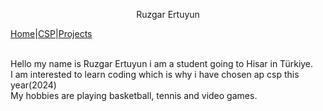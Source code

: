 <p align="center">
  Ruzgar Ertuyun
  <br>
  <p align="center">
   
  [Home](https://ruzgarertuyun.github.io/)|[CSP](https://ruzgarertuyun.github.io/CSP.md)|[Projects](https://ruzgarertuyun.github.io/Projects.md)
 
  </p>
  <br>
  Hello my name is Ruzgar Ertuyun i am a student going to Hisar in Türkiye.
  <br>
  I am interested to learn coding which is why i have chosen ap csp this year(2024)
  <br>
  My hobbies are playing basketball, tennis and video games.

</p>
